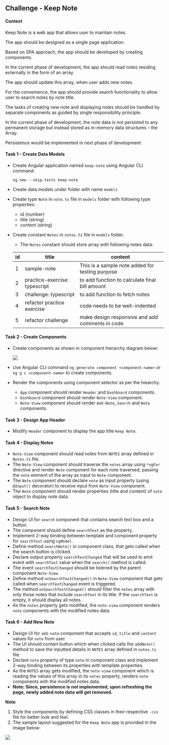 ## Challenge - Keep Note

#### Context

Keep Note is a web app that allows user to maintain notes. 

The app should be designed as a single page application.

Based on SPA approach, the app should be developed by creating components.

In the current phase of development, the app should read notes residing externally in the form of an array.

The app should update this array, when user adds new notes.

For the convenience, the app should provide search functionality to allow user to search notes by note title.

The tasks of creating new note and displaying notes should be handled by separate components as guided by single responsibility principle.

In the current phase of development, the note data is not persisted to any permanent storage but instead stored as in-memory data structures – the Array.​

Persistence would be implemented in next phase of development.

#### Task 1 - Create Data Models
- Create Angular application named `keep-note` using Angular CLI command:
    
    `ng new --skip-tests keep-note`
- Create data models under folder with name `models`
- Create type `Note` in `note.ts` file in `models` folder with following type properties:
    - id (number)
    - title (string)
    - content (string)
- Create constant `Notes` in `notes.ts` file in `models` folder.
    - The `Notes` constant should store array with following notes data:

    | id  | title                         | content                                         |
    | --- | ----------------------------- | ----------------------------------------------- |
    | 1   | sample-note                   | This is a sample note added for testing purpose |
    | 2   | practice-exercise: typescript | to add function to calculate final bill amount  |
    | 3   | challenge: typescript         | to add function to fetch notes                  |
    | 4   | refactor practice exercise    | code needs to be well-indented                  |
    | 5   | refactor challenge            | make design responsive and add comments in code |

#### Task 2 - Create Components
- Create components as shown in component hierarchy diagram below:

    ![](./keep-note-component-hierarchy.jpg)
- Use Angular CLI command `ng generate component <component-name>` or `ng g c <component-name>` to create components.
- Render the components using component selector as per the hiearchy. 
    - `App` component should render `Header` and `Dashboard` components.
    - `Dashboard` component should render `Note-View` component.
    - `Note-View` component should render `Add-Note`, `Search` and `Note` components.

#### Task 3 - Design App Header
- Modify `Header` component to display the app title `Keep Note`.

#### Task 4 - Display Notes
- `Note-View` component should read notes from `NOTES` array defined in `Notes.ts` file.
- The `Note-View` component should traverse the `notes` array using `*ngFor` directive and render `Note` component for each note traversed, passing the `note` element of the array as input to `Note` component.
- The `Note` component should declare `note` as input property (using `@Input()` decorator) to receive input from `Note-View` component.
- The `Note` component should render properties (title and content) of `note` object to display note data.

#### Task 5 - Search Note
- Design UI for `search` component that contains search text box and a button.
- The component should define `searchText` as the property.
- Implement 2-way binding between template and component property for `searchText` using `ngModel`.
- Define method `searchNote()` in component class, that gets called when the search button is clicked.
- Declare output property `searchTextChanged` that will be used to emit event with `searchText` value when the `search()` method is called.
- The event `searchTextChanged` should be listened by the parent component `Note-View`.
- Define method `onSearchTextChanged()` in `Note-View` component that gets called when `searchTextChanged` event is triggered.
- The method `onSearchTextChanged()` should filter the `notes` array with only those notes that include `searchText` in its title. If the `searchText` is empty, it should display all notes.
- As the `notes` property gets modified, the `note-view` component renders `note` components with the modified notes data.

#### Task 6 - Add New Note
- Design UI for `add-note` component that accepts `id`, `title` and `content` values for `note` from user.
- The UI should contain button which when clicked calls the `addNote()` method to save the inputted details in `NOTES` array defined in `notes.ts` file.
- Declare `note` property of type `note` in component class and implement 2-way binding between its properties with template properties.
- As the `NOTES` array  gets modified, the `note-view` component which is reading the values of this array in its `notes` property, renders `note` components with the modified notes data.
- **Note: Since, persistence is not implemented, upon refreshing the page, newly added note data will get removed.**

**Note**
1. Style the components by defining CSS classes in their respective `.css` file for better look and feel.
2. The sample layout suggested for the `Keep Note` app is provided in the image below:

![](keep-note-app.jpg)

